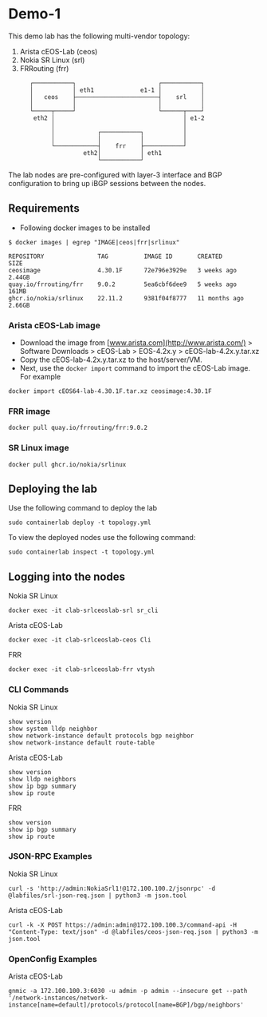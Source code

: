 # Demo-1

This demo lab has the following multi-vendor topology:

1. Arista cEOS-Lab (ceos)
2. Nokia SR Linux (srl)
3. FRRouting (frr)

```shell
      ┌───────────┐                       ┌───────────┐
      │           │ eth1             e1-1 │           │
      │   ceos    ├───────────────────────┤    srl    │
      │           │                       │           │
      └─────┬─────┘                       └──────┬────┘
       eth2 │                                    │ e1-2
            │                                    │
            │            ┌───────────┐           │
            │            │           │           │
            └────────────┤    frr    ├───────────┘
                     eth2│           │ eth1
                         └───────────┘
```

The lab nodes are pre-configured with layer-3 interface and BGP configuration to bring up iBGP sessions between the nodes.

## Requirements

* Following docker images to be installed

```shell
$ docker images | egrep "IMAGE|ceos|frr|srlinux"

REPOSITORY               TAG          IMAGE ID       CREATED         SIZE
ceosimage                4.30.1F      72e796e3929e   3 weeks ago     2.44GB
quay.io/frrouting/frr    9.0.2        5ea6cbf6dee9   5 weeks ago     161MB
ghcr.io/nokia/srlinux    22.11.2      9381f04f8777   11 months ago   2.66GB
```

### Arista cEOS-Lab image

* Download the image from [www.arista.com](http://www.arista.com/) > Software Downloads > cEOS-Lab > EOS-4.2x.y > cEOS-lab-4.2x.y.tar.xz
* Copy the cEOS-lab-4.2x.y.tar.xz to the host/server/VM.
* Next, use the `docker import` command to import the cEOS-Lab image. For example

```shell
docker import cEOS64-lab-4.30.1F.tar.xz ceosimage:4.30.1F
```

### FRR image

```shell
docker pull quay.io/frrouting/frr:9.0.2
```

### SR Linux image

```shell
docker pull ghcr.io/nokia/srlinux
```

## Deploying the lab

Use the following command to deploy the lab

```shell
sudo containerlab deploy -t topology.yml
```

To view the deployed nodes use the following command:

```shell
sudo containerlab inspect -t topology.yml
```

## Logging into the nodes

Nokia SR Linux

```shell
docker exec -it clab-srlceoslab-srl sr_cli 
```

Arista cEOS-Lab

```shell
docker exec -it clab-srlceoslab-ceos Cli
```

FRR

```shell
docker exec -it clab-srlceoslab-frr vtysh
```

### CLI Commands

Nokia SR Linux

```shell
show version
show system lldp neighbor
show network-instance default protocols bgp neighbor
show network-instance default route-table
```

Arista cEOS-Lab

```shell
show version
show lldp neighbors
show ip bgp summary
show ip route
```

FRR

```shell
show version
show ip bgp summary
show ip route
```

### JSON-RPC Examples

Nokia SR Linux

```shell
curl -s 'http://admin:NokiaSrl1!@172.100.100.2/jsonrpc' -d @labfiles/srl-json-req.json | python3 -m json.tool
```

Arista cEOS-Lab

```shell
curl -k -X POST https://admin:admin@172.100.100.3/command-api -H "Content-Type: text/json" -d @labfiles/ceos-json-req.json | python3 -m json.tool
```

### OpenConfig Examples

Arista cEOS-Lab

```shell
gnmic -a 172.100.100.3:6030 -u admin -p admin --insecure get --path '/network-instances/network-instance[name=default]/protocols/protocol[name=BGP]/bgp/neighbors'
```
